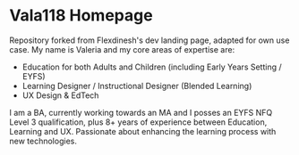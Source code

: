 # Vala118 Homepage

Repository forked from Flexdinesh's dev landing page, adapted for own use case. My name is Valeria and my core areas of expertise are:

* Education for both Adults and Children (including Early Years Setting / EYFS)
* Learning Designer / Instructional Designer (Blended Learning)
* UX Design & EdTech 

I am a BA, currently working towards an MA and I posses an EYFS NFQ Level 3 qualification, plus 8+ years of experience between Education, Learning and UX. Passionate about enhancing the learning process with new technologies.


